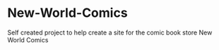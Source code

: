 # New-World-Comics
Self created project to help create a site for the comic book store New World Comics
